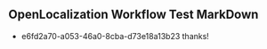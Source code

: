 ## OpenLocalization Workflow Test MarkDown
* e6fd2a70-a053-46a0-8cba-d73e18a13b23 thanks!

<!--HONumber=Jul16_HO3-->


